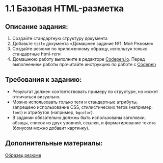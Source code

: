 1.1 Базовая HTML-разметка
===

## Описание задания:

1. Создайте стандартную структуру документа
2. Добавьте `title` документа «Домашнее задание №1: Моё Резюме»
3. Создайте резюме по приложенному образцу, используя только стандартные html-теги
4. Домашнюю работу выполните в редакторе [Codepen.io](https://codepen.io/Netology/pen/xPaxgb?editors=1000#0). 
Перед выполнением работы прочитайте инструкцию по работе с [Codepen](https://netology-university.bitbucket.io/guides/wm/codepen-guide/)

## Требования к заданию:
- Результат должен соответствовать примеру по структуре, но может отличаться визуально.
- Можно использовать только теги и стандартные атрибуты, запрещено использование CSS, стилистических тегов (например, `font`) и атрибутов (например, `bgcolor`).
- В задании обязательно должны быть использованы заголовки, абзацы, список из двух уровней, ссылки, и форматирование текста (бонусом можно добавит картинку).

## Дополнительные материалы:

[Образец резюме](resourses/hw1-1.pdf)
